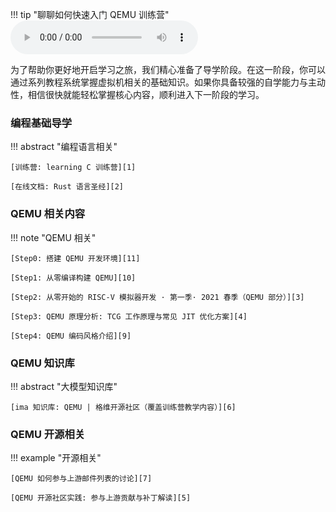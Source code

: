 !!! tip "聊聊如何快速入门 QEMU 训练营"
    ![type:audio](../audio/learning-qemu-guided.wav)

为了帮助你更好地开启学习之旅，我们精心准备了导学阶段。在这一阶段，你可以通过系列教程系统掌握虚拟机相关的基础知识。如果你具备较强的自学能力与主动性，相信很快就能轻松掌握核心内容，顺利进入下一阶段的学习。

### 编程基础导学

!!! abstract "编程语言相关"

    [训练营: learning C 训练营][1]

    [在线文档: Rust 语言圣经][2]

### QEMU 相关内容

!!! note "QEMU 相关"

    [Step0: 搭建 QEMU 开发环境][11]

    [Step1: 从零编译构建 QEMU][10]

    [Step2: 从零开始的 RISC-V 模拟器开发 · 第一季· 2021 春季（QEMU 部分）][3]

    [Step3: QEMU 原理分析: TCG 工作原理与常见 JIT 优化方案][4]

    [Step4: QEMU 编码风格介绍][9]

### QEMU 知识库

!!! abstract "大模型知识库"

    [ima 知识库: QEMU | 格维开源社区（覆盖训练营教学内容）][6]

### QEMU 开源相关

!!! example "开源相关"

    [QEMU 如何参与上游邮件列表的讨论][7]

    [QEMU 开源社区实践: 参与上游贡献与补丁解读][5]


[1]: https://opencamp.ai/C/camp/2025/register?code=cMJBju7dp5cTR
[2]: https://course.rs/about-book.html
[3]: https://www.bilibili.com/video/BV12Z4y1c74c/?vd_source=32a59d44033b6a74e27f55b17e7b394d&spm_id_from=333.788.videopod.episodes&p=5
[4]: https://www.bilibili.com/video/BV1PmSEYtETA/
[5]: https://www.bilibili.com/video/BV11Cq6YxE8U
[6]: https://ima.qq.com/wiki/?shareId=70cb647d4024402dccc94b947c210de2e5c65c68559c166da7ee1a3d9a714e5e
[7]: https://oss.hust.openatom.club/ch3/sec4/1-qemu-send-email/
[8]: https://www.qemu.org/docs/master/
[9]: https://qemu.readthedocs.io/en/v10.0.3/devel/style.html
[10]: https://qemu.readthedocs.io/en/v10.0.3/devel/build-system.html
[11]: https://qemu.readthedocs.io/en/v10.0.3/devel/build-environment.html
